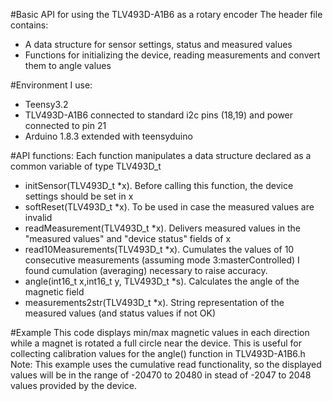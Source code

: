 #Basic API for using the TLV493D-A1B6 as a rotary encoder
The header file contains:
 - A data structure for sensor settings, status and measured values
 - Functions for initializing the device, reading measurements and convert them to angle values

#Environment I use:
 - Teensy3.2 
 - TLV493D-A1B6 connected to standard i2c pins (18,19) and power connected to pin 21
 - Arduino 1.8.3 extended with teensyduino
 
#API functions:
Each function manipulates a data structure declared as a common variable of type TLV493D_t  
 - initSensor(TLV493D_t *x). Before calling this function, the device settings should be set in x
 - softReset(TLV493D_t *x).  To be used in case the measured values are invalid
 - readMeasurement(TLV493D_t *x). Delivers measured values in the "measured values" and "device status" fields of x
 - read10Measurements(TLV493D_t *x). Cumulates the values of 10 consecutive measurements (assuming mode 3:masterControlled)
                                     I found cumulation (averaging) necessary to raise accuracy.
 - angle(int16_t x,int16_t y, TLV493D_t *s). Calculates the angle of the magnetic field
 - measurements2str(TLV493D_t *x). String representation of the measured values (and status values if not OK)

 #Example
This code displays min/max magnetic values in each direction while a magnet is rotated a full circle near the device.
This is useful for collecting calibration values for the angle() function in TLV493D-A1B6.h
Note: This example uses the cumulative read functionality, so the displayed values will be in the range of -20470 to 20480 in stead of -2047 to 2048 values provided by the device.
 